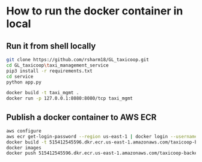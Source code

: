 # How to run the  docker container in local

## Run it from shell locally

```bash
git clone https://github.com/rsharm18/GL_taxicoop.git
cd GL_taxicoop\taxi_management_service
pip3 install -r requirements.txt
cd service
python app.py
```

``` bash 
docker build -t taxi_mgmt .
docker run -p 127.0.0.1:8080:8080/tcp taxi_mgmt
```

## Publish a docker container to AWS ECR

```bash
aws configure
aws ecr get-login-password --region us-east-1 | docker login --username AWS --password-stdin 515412545596.dkr.ecr.us-east-1.amazonaws.com
docker build -t 515412545596.dkr.ecr.us-east-1.amazonaws.com/taxicoop-backend:taxi-management-service .
docker images
docker push 515412545596.dkr.ecr.us-east-1.amazonaws.com/taxicoop-backend:taxi-management-service
```